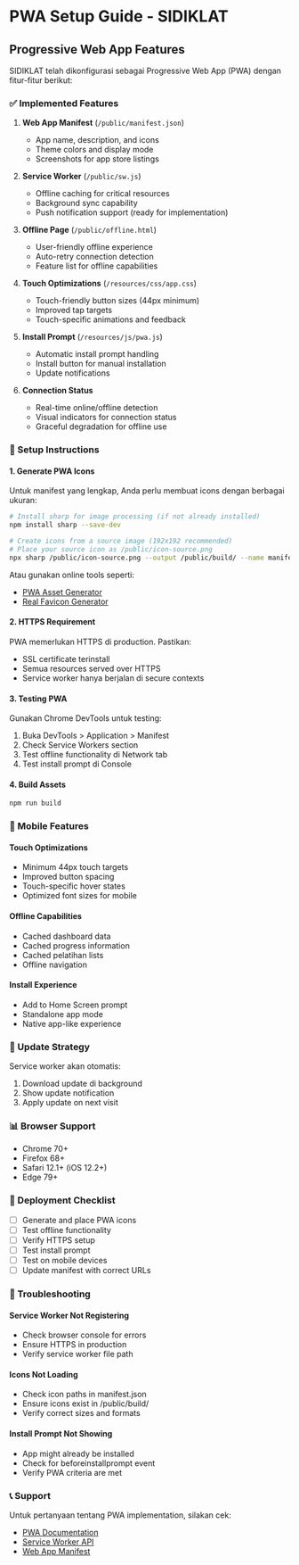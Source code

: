 # PWA Setup Guide - SIDIKLAT

## Progressive Web App Features

SIDIKLAT telah dikonfigurasi sebagai Progressive Web App (PWA) dengan fitur-fitur berikut:

### ✅ Implemented Features

1. **Web App Manifest** (`/public/manifest.json`)
   - App name, description, and icons
   - Theme colors and display mode
   - Screenshots for app store listings

2. **Service Worker** (`/public/sw.js`)
   - Offline caching for critical resources
   - Background sync capability
   - Push notification support (ready for implementation)

3. **Offline Page** (`/public/offline.html`)
   - User-friendly offline experience
   - Auto-retry connection detection
   - Feature list for offline capabilities

4. **Touch Optimizations** (`/resources/css/app.css`)
   - Touch-friendly button sizes (44px minimum)
   - Improved tap targets
   - Touch-specific animations and feedback

5. **Install Prompt** (`/resources/js/pwa.js`)
   - Automatic install prompt handling
   - Install button for manual installation
   - Update notifications

6. **Connection Status**
   - Real-time online/offline detection
   - Visual indicators for connection status
   - Graceful degradation for offline use

### 🔧 Setup Instructions

#### 1. Generate PWA Icons

Untuk manifest yang lengkap, Anda perlu membuat icons dengan berbagai ukuran:

```bash
# Install sharp for image processing (if not already installed)
npm install sharp --save-dev

# Create icons from a source image (192x192 recommended)
# Place your source icon as /public/icon-source.png
npx sharp /public/icon-source.png --output /public/build/ --name manifest-icon --sizes 192 512
```

Atau gunakan online tools seperti:
- [PWA Asset Generator](https://github.com/onderceylan/pwa-asset-generator)
- [Real Favicon Generator](https://realfavicongenerator.net/)

#### 2. HTTPS Requirement

PWA memerlukan HTTPS di production. Pastikan:
- SSL certificate terinstall
- Semua resources served over HTTPS
- Service worker hanya berjalan di secure contexts

#### 3. Testing PWA

Gunakan Chrome DevTools untuk testing:
1. Buka DevTools > Application > Manifest
2. Check Service Workers section
3. Test offline functionality di Network tab
4. Test install prompt di Console

#### 4. Build Assets

```bash
npm run build
```

### 📱 Mobile Features

#### Touch Optimizations
- Minimum 44px touch targets
- Improved button spacing
- Touch-specific hover states
- Optimized font sizes for mobile

#### Offline Capabilities
- Cached dashboard data
- Cached progress information
- Cached pelatihan lists
- Offline navigation

#### Install Experience
- Add to Home Screen prompt
- Standalone app mode
- Native app-like experience

### 🔄 Update Strategy

Service worker akan otomatis:
1. Download update di background
2. Show update notification
3. Apply update on next visit

### 📊 Browser Support

- Chrome 70+
- Firefox 68+
- Safari 12.1+ (iOS 12.2+)
- Edge 79+

### 🚀 Deployment Checklist

- [ ] Generate and place PWA icons
- [ ] Test offline functionality
- [ ] Verify HTTPS setup
- [ ] Test install prompt
- [ ] Test on mobile devices
- [ ] Update manifest with correct URLs

### 🐛 Troubleshooting

#### Service Worker Not Registering
- Check browser console for errors
- Ensure HTTPS in production
- Verify service worker file path

#### Icons Not Loading
- Check icon paths in manifest.json
- Ensure icons exist in /public/build/
- Verify correct sizes and formats

#### Install Prompt Not Showing
- App might already be installed
- Check for beforeinstallprompt event
- Verify PWA criteria are met

### 📞 Support

Untuk pertanyaan tentang PWA implementation, silakan cek:
- [PWA Documentation](https://developers.google.com/web/progressive-web-apps)
- [Service Worker API](https://developer.mozilla.org/en-US/docs/Web/API/Service_Worker_API)
- [Web App Manifest](https://developer.mozilla.org/en-US/docs/Web/Manifest)
